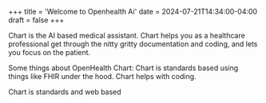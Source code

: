 +++
title = 'Welcome to Openhealth Ai'
date = 2024-07-21T14:34:00-04:00
draft = false
+++

Chart is the AI based medical assistant. Chart helps you as a healthcare professional get through the nitty gritty documentation and coding, and lets you focus on the patient.

Some things about OpenHealth Chart:
Chart is standards based using things like FHIR under the hood.
Chart helps with coding.

Chart is standards and web based

